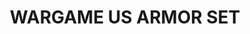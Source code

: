 ---
title: "WARGAME US ARMOR SET"
price: "TBA"
desc: "Opis nije dostupan"
img_path: "/assets/img/A.MIG-7119.jpg"
brand: AMMO
available: true
cat: "acrylics"
subcat: "WARGAMES ACRYLIC PAINT SETS   (6 x 17mL jars)"
subsubcat: "SS"
---